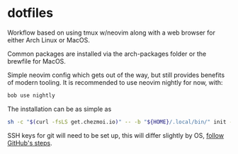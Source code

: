 # dotfiles
Workflow based on using tmux w/neovim along with a web browser for either Arch Linux or MacOS.

Common packages are installed via the arch-packages folder or the brewfile for MacOS.

Simple neovim config which gets out of the way, but still provides benefits of modern tooling. 
It is recommended to use neovim nightly for now, with:
```bash
bob use nightly
```

The installation can be as simple as 
```bash
sh -c "$(curl -fsLS get.chezmoi.io)" -- -b "${HOME}/.local/bin/" init --purge-binary --apply spencerrais
```
SSH keys for git will need to be set up, this will differ slightly by OS, [follow GitHub's steps](https://docs.github.com/en/authentication/connecting-to-github-with-ssh/generating-a-new-ssh-key-and-adding-it-to-the-ssh-agent?platform=mac).

